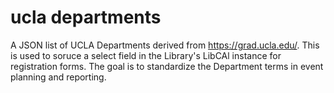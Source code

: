 # ucla departments

A JSON list of UCLA Departments derived from <https://grad.ucla.edu/>. This is used to soruce a select field in the Library's LibCAl instance for registration forms. The goal is to standardize the Department terms in event planning and reporting.
